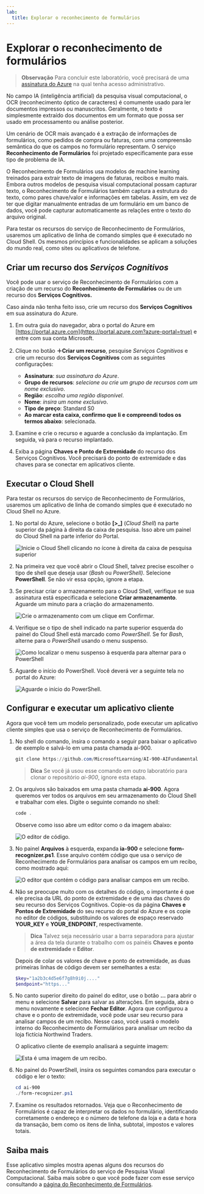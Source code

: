 ```yaml
---
lab:
  title: Explorar o reconhecimento de formulários
---
```


# Explorar o reconhecimento de formulários

> **Observação** Para concluir este laboratório, você precisará de uma [assinatura do Azure](https://azure.microsoft.com/free?azure-portal=true) na qual tenha acesso administrativo.

No campo IA (inteligência artificial) da pesquisa visual computacional, o OCR (reconhecimento óptico de caracteres) é comumente usado para ler documentos impressos ou manuscritos. Geralmente, o texto é simplesmente extraído dos documentos em um formato que possa ser usado em processamento ou análise posterior.

Um cenário de OCR mais avançado é a extração de informações de formulários, como pedidos de compra ou faturas, com uma compreensão semântica do que os campos no formulário representam. O serviço **Reconhecimento de Formulários** foi projetado especificamente para esse tipo de problema de IA.

O Reconhecimento de Formulários usa modelos de machine learning treinados para extrair texto de imagens de faturas, recibos e muito mais. Embora outros modelos de pesquisa visual computacional possam capturar texto, o Reconhecimento de Formulários também captura a estrutura do texto, como pares chave/valor e informações em tabelas. Assim, em vez de ter que digitar manualmente entradas de um formulário em um banco de dados, você pode capturar automaticamente as relações entre o texto do arquivo original. 

Para testar os recursos do serviço de Reconhecimento de Formulários, usaremos um aplicativo de linha de comando simples que é executado no Cloud Shell. Os mesmos princípios e funcionalidades se aplicam a soluções do mundo real, como sites ou aplicativos de telefone.

## Criar um recurso dos *Serviços Cognitivos*

Você pode usar o serviço de Reconhecimento de Formulários com a criação de um recurso do **Reconhecimento de Formulários** ou de um recurso dos **Serviços Cognitivos.**

Caso ainda não tenha feito isso, crie um recurso dos **Serviços Cognitivos** em sua assinatura do Azure.

1. Em outra guia do navegador, abra o portal do Azure em [https://portal.azure.com](https://portal.azure.com?azure-portal=true) e entre com sua conta Microsoft.

1. Clique no botão **&#65291;Criar um recurso**, pesquise *Serviços Cognitivos* e crie um recurso dos **Serviços Cognitivos** com as seguintes configurações:
    - **Assinatura**: *sua assinatura do Azure*.
    - **Grupo de recursos**: *selecione ou crie um grupo de recursos com um nome exclusivo*.
    - **Região**: *escolha uma região disponível*.
    - **Nome**: *insira um nome exclusivo*.
    - **Tipo de preço**: Standard S0
    - **Ao marcar esta caixa, confirmo que li e compreendi todos os termos abaixo**: selecionada.

1. Examine e crie o recurso e aguarde a conclusão da implantação. Em seguida, vá para o recurso implantado.

1. Exiba a página **Chaves e Ponto de Extremidade** do recurso dos Serviços Cognitivos. Você precisará do ponto de extremidade e das chaves para se conectar em aplicativos cliente.

## Executar o Cloud Shell

Para testar os recursos do serviço de Reconhecimento de Formulários, usaremos um aplicativo de linha de comando simples que é executado no Cloud Shell no Azure. 

1. No portal do Azure, selecione o botão **[>_]** (*Cloud Shell*) na parte superior da página à direita da caixa de pesquisa. Isso abre um painel do Cloud Shell na parte inferior do Portal. 

    ![Inicie o Cloud Shell clicando no ícone à direita da caixa de pesquisa superior](media/analyze-receipts/powershell-portal-guide-1.png)

1. Na primeira vez que você abrir o Cloud Shell, talvez precise escolher o tipo de shell que deseja usar (*Bash* ou *PowerShell).* Selecione **PowerShell**. Se não vir essa opção, ignore a etapa.  

1. Se precisar criar o armazenamento para o Cloud Shell, verifique se sua assinatura está especificada e selecione **Criar armazenamento**. Aguarde um minuto para a criação do armazenamento.

    ![Crie o armazenamento com um clique em Confirmar.](media/analyze-receipts/powershell-portal-guide-2.png)

1. Verifique se o tipo de shell indicado na parte superior esquerda do painel do Cloud Shell está marcado como *PowerShell*. Se for *Bash*, alterne para o *PowerShell* usando o menu suspenso.

    ![Como localizar o menu suspenso à esquerda para alternar para o PowerShell](media/analyze-receipts/powershell-portal-guide-3.png) 

1. Aguarde o início do PowerShell. Você deverá ver a seguinte tela no portal do Azure:  

    ![Aguarde o início do PowerShell.](media/analyze-receipts/powershell-prompt.png) 

## Configurar e executar um aplicativo cliente

Agora que você tem um modelo personalizado, pode executar um aplicativo cliente simples que usa o serviço de Reconhecimento de Formulários.

1. No shell do comando, insira o comando a seguir para baixar o aplicativo de exemplo e salvá-lo em uma pasta chamada ai-900.

    ```PowerShell
    git clone https://github.com/MicrosoftLearning/AI-900-AIFundamentals ai-900
    ```

    >**Dica** Se você já usou esse comando em outro laboratório para clonar o repositório *ai-900*, ignore esta etapa.

1. Os arquivos são baixados em uma pasta chamada **ai-900**. Agora queremos ver todos os arquivos em seu armazenamento do Cloud Shell e trabalhar com eles. Digite o seguinte comando no shell:

    ```PowerShell
    code .
    ```

    Observe como isso abre um editor como o da imagem abaixo: 

    ![O editor de código.](media/analyze-receipts/powershell-portal-guide-4.png)

1. No painel **Arquivos** à esquerda, expanda **ia-900** e selecione **form-recognizer.ps1**. Esse arquivo contém código que usa o serviço de Reconhecimento de Formulários para analisar os campos em um recibo, como mostrado aqui:

    ![O editor que contém o código para analisar campos em um recibo.](media/analyze-receipts/recognize-receipt-code.png)

1. Não se preocupe muito com os detalhes do código, o importante é que ele precisa da URL do ponto de extremidade e de uma das chaves do seu recurso dos Serviços Cognitivos. Copie-os da página **Chaves e Pontos de Extremidade** do seu recurso do portal do Azure e os copie no editor de códigos, substituindo os valores de espaço reservado **YOUR_KEY** e **YOUR_ENDPOINT**, respectivamente.

    > **Dica** Talvez seja necessário usar a barra separadora para ajustar a área da tela durante o trabalho com os painéis **Chaves e ponto de extremidade** e **Editor**.

    Depois de colar os valores de chave e ponto de extremidade, as duas primeiras linhas de código devem ser semelhantes a esta:

    ```PowerShell
    $key="1a2b3c4d5e6f7g8h9i0j...."    
    $endpoint="https..."
    ```

1. No canto superior direito do painel do editor, use o botão **...** para abrir o menu e selecione **Salvar** para salvar as alterações. Em seguida, abra o menu novamente e selecione **Fechar Editor**. Agora que configurou a chave e o ponto de extremidade, você pode usar seu recurso para analisar campos de um recibo. Nesse caso, você usará o modelo interno do Reconhecimento de Formulários para analisar um recibo da loja fictícia Northwind Traders.

    O aplicativo cliente de exemplo analisará a seguinte imagem:

    ![Esta é uma imagem de um recibo.](media/analyze-receipts/receipt.jpg)

1. No painel do PowerShell, insira os seguintes comandos para executar o código e ler o texto:

    ```PowerShell
    cd ai-900
    ./form-recognizer.ps1
    ```

1. Examine os resultados retornados. Veja que o Reconhecimento de Formulários é capaz de interpretar os dados no formulário, identificando corretamente o endereço e o número de telefone da loja e a data e hora da transação, bem como os itens de linha, subtotal, impostos e valores totais.

## Saiba mais

Esse aplicativo simples mostra apenas alguns dos recursos do Reconhecimento de Formulários do serviço de Pesquisa Visual Computacional. Saiba mais sobre o que você pode fazer com esse serviço consultando a [página do Reconhecimento de Formulários](https://docs.microsoft.com/azure/applied-ai-services/form-recognizer/overview).
